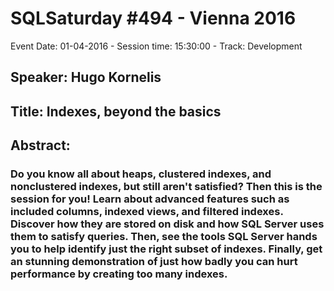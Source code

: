 # SQLSaturday #494 - Vienna 2016
Event Date: 01-04-2016 - Session time: 15:30:00 - Track: Development
## Speaker: Hugo Kornelis
## Title: Indexes, beyond the basics
## Abstract:
### Do you know all about heaps, clustered indexes, and nonclustered indexes, but still aren't satisfied? Then this is the session for you! Learn about advanced features such as included columns, indexed views, and filtered indexes. Discover how they are stored on disk and how SQL Server uses them to satisfy queries. Then, see the tools SQL Server hands you to help identify just the right subset of indexes. Finally, get an stunning demonstration of just how badly you can hurt performance by creating too many indexes.

